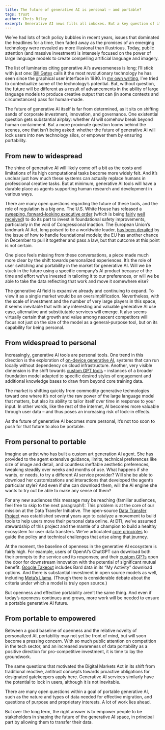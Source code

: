 ```yaml
---
title: The future of generative AI is personal – and portable?
tags: trust
author: Chris Riley
excerpt: Generative AI news fills all inboxes. But a key question of its future isn't yet being asked: will users be locked in, or will their data be portable?
---
```


We’ve had lots of tech policy bubbles in recent years, issues that dominated the headlines for a time, then faded away as the promises of an emerging technology were revealed as more illusional than illustrious. Today, public attention (and massive investment) is intensely focused on the power of large language models to create compelling artificial language and imagery.

The list of luminaries citing generative AI’s awesomeness is long; I’ll stick with just one: [Bill Gates](https://www.gatesnotes.com/The-Age-of-AI-Has-Begun?WT.mc_id=20231109150000_AI-Agents_BG-Thr_&WT.tsrc=BGThr&utm_source=pocket_reader) calls it the most revolutionary technology he has seen since the graphical user interface in 1980. In [my own writing](https://techpolicy.press/past-present-future-ai-geopolitics-and-the-global-economy/), I’ve tried to contextualize some of the technology’s potential. But, without question, the future will be different as a result of advancements in the ability of large language models to produce creative output that can (in some contexts and circumstances) pass for human-made.

The future of generative AI itself is far from determined, as it sits on shifting sands of corporate investment, innovation, and governance. One existential question gets substantial airplay: whether AI will somehow break beyond human containment. But a more proximate question looms behind the scenes, one that isn’t being asked: whether the future of generative AI will lock users into new technology silos, or empower them by ensuring portability.

## From new to widespread

The shine of generative AI will likely come off a bit as the costs and limitations of its high computational tasks become more widely felt. And it’s unclear just how much these systems can actually replace humans in professional creative tasks. But at minimum, generative AI tools will have a durable place as agents supporting human research and development in various ways.

There are many open questions regarding the future of these tools, and the role of regulation is a big one. The U.S. White House has released a [sweeping, forward-looking executive order](https://www.whitehouse.gov/briefing-room/statements-releases/2023/10/30/fact-sheet-president-biden-issues-executive-order-on-safe-secure-and-trustworthy-artificial-intelligence/) (which is being [fairly](https://mashable.com/article/openai-response-ai-executive-order-silence#:~:text=The%20Biden%2DHarris%20administration's%20far,development%20of%20its%20AI%20tools.) [well](https://www.msn.com/en-gb/money/other/ai-executive-order-is-a-historic-moment-credo-ceo-singh/vi-AA1jaxSr) [received](https://publicknowledge.org/public-knowledge-applauds-white-house-executive-order-to-safeguard-ai-development/)) to do its part to invest in foundational safety improvements, particularly in the void of Congressional inaction. The European Union’s landmark AI Act, long poised to be a worldwide leader, [has been derailed](https://www.euractiv.com/section/artificial-intelligence/news/eus-ai-act-negotiations-hit-the-brakes-over-foundation-models/?mkt_tok=MTM4LUVaTS0wNDIAAAGPWWBEvDwIWlzWJ9BGswAxmA3B_a8jvetF_Ba-7pYUapF73FbHsVPD2Of2EQZxaVrUFbpfAv8mO1h7wPPj4MaZ2eUNIH4sBtDGVCsDZJ1Ua6fZww) by the issue of how to handle foundational models; the EU has another chance in December to pull it together and pass a law, but that outcome at this point is not certain.

One piece feels missing from these conversations, a piece made much more clear by the shift towards personalized experiences. It’s the role of user switching and portability in the market for generative AI. Will we be stuck in the future using a specific company’s AI product because of the time and effort we’ve invested in tailoring it to our preferences, or will we be able to take the data reflecting that work and move it somewhere else?

The generative AI field is expansive already and continuing to expand. To view it as a single market would be an oversimplification. Nevertheless, with the scale of investment and the number of very large players in this space, it seems inevitable that with any interesting and valuable generative AI use case, alternative and substitutable services will emerge. It also seems virtually certain that growth and value among nascent competitors will focus not just on the size of the model as a general-purpose tool, but on its capability for being personal.

## From widespread to personal

Increasingly, generative AI tools are personal tools. One trend in this direction is the exploration of [on-device generative AI](https://www.axios.com/newsletters/axios-ai-plus-b5dec4be-0efa-41c5-b2e5-b2e747846c56.html?chunk=0#story0), systems that can run locally without dependency on cloud infrastructure. Another, very visible dimension is the shift towards [custom GPT tools](https://www.theverge.com/2023/11/6/23948957/openai-chatgpt-gpt-custom-developer-platform) – instances of a broader foundation model adapted to specific desired styles of engagement and additional knowledge bases to draw from beyond core training data.

The market is shifting quickly from commodity generative technologies toward one where it’s not only the raw power of the large language model that matters, but also its ability to tailor itself over time in response to your input. In other words, like the rest of the internet, AI becomes more valuable through user data – and thus poses an increasing risk of lock-in effects.

As the future of generative AI becomes more personal, it’s not too soon to push for that future to also be portable.

## From personal to portable

Imagine an artist who has built a custom art generation AI agent. She has provided to the agent extensive guidance, limits, technical preferences like size of image and detail, and countless ineffable aesthetic preferences, tweaking steadily over weeks and months of use. What happens if she wants, or needs, to try a different AI service provider? Will she be able to download her customizations and interactions that developed the agent’s particular style? And even if she can download them, will the AI engine she wants to try out be able to make any sense of them?

For any new audiences this message may be reaching (familiar audiences, feel free to skip to the next paragraph!): This problem is at the core of our mission at the Data Transfer Initiative. The open-source [Data Transfer Project](https://dtinit.org/assets/dtp-overview.pdf) was established several years ago to catalyze a movement to build tools to help users move their personal data online. At DTI, we’ve assumed stewardship of this project and the mantle of a champion to build a healthy ecosystem for user data transfers. We’ve articulated [core principles](https://dtinit.org/assets/dti-onepager.pdf) to guide the policy and technical challenges that arise along that journey.

At the moment, the baseline of openness in the generative AI ecosystem is fairly high. For example, users of OpenAI’s ChatGPT can download both their prompts to the service and its responses; and their [custom GPTs](https://openai.com/blog/introducing-gpts) open the door for downstream innovation with the potential of significant mutual benefit. [Google Takeout](https://takeout.google.com/) includes Bard data in its “My Activity” download options. And there is substantial investment in open source models as well, including [Meta’s Llama](https://ai.meta.com/llama/). (Though there is considerable debate about the criteria under which a model is truly open source.)

But openness and effective portability aren’t the same thing. And even if today’s openness continues and grows, more work will be needed to ensure a portable generative AI future.

## From portable to empowered

Between a good baseline of openness and the relative novelty of personalized AI, portability may not yet be front of mind, but will soon become a pressing concern. With so much public attention on competition in the tech sector, and an increased awareness of data portability as a positive direction for pro-competitive investment, it is time to lay the groundwork.

The same questions that motivated the Digital Markets Act in its shift from traditional reactive, antitrust concepts towards proactive obligations for designated gatekeepers apply here. Generative AI services similarly have the potential to lock in users, although it is not inevitable.

There are many open questions within a goal of portable generative AI, such as the nature and types of data needed for effective migration, and questions of purpose and proprietary interests. A lot of work lies ahead.

But over the long term, the right answer is to empower people to be stakeholders in shaping the future of the generative AI space, in principal part by allowing them to transfer their data.
